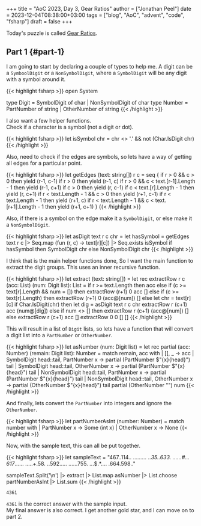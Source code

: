 +++
title = "AoC 2023, Day 3, Gear Ratios"
author = ["Jonathan Peel"]
date = 2023-12-04T08:38:00+03:00
tags = ["blog", "AoC", "advent", "code", "fsharp"]
draft = false
+++

Today's puzzle is called [Gear Ratios](https://adventofcode.com/2023/day/3).


## Part 1 {#part-1}

I am going to start by declaring a couple of types to help me.
A digit can be a `SymboolDigit` or a `NonSymbolDigit`, where a `SymbolDigit` will be any digit with a symbol around it.

{{< highlight fsharp >}}
open System

type Digit = SymbolDigit of char | NonSymbolDigit of char
type Number = PartNumber of string | OtherNumber of string
{{< /highlight >}}

I also want a few helper functions. <br />
Check if a character is a symbol (not a digit or dot).

{{< highlight fsharp >}}
let isSymbol chr = chr <> '.' && not (Char.IsDigit chr)
{{< /highlight >}}

Also, need to check if the edges are symbols, so lets have a way of getting all edges for a particular point.

{{< highlight fsharp >}}
let getEdges (text: string[]) r c =
    seq { if r > 0 && c > 0 then yield (r-1, c-1)
          if r > 0 then yield (r-1, c)
          if r > 0 && c < text.[r-1].Length - 1 then yield (r-1, c+1)
          if c > 0 then yield (r, c-1)
          if c < text.[r].Length - 1 then yield (r, c+1)
          if r < text.Length - 1 && c > 0 then yield (r+1, c-1)
          if r < text.Length - 1 then yield (r+1, c)
          if r < text.Length - 1 && c < text.[r+1].Length - 1 then yield (r+1, c+1) }
{{< /highlight >}}

Also, if there is a symbol on the edge make it a `SymbolDigit`, or else make it a `NonSymbolDigit`.

{{< highlight fsharp >}}
let asDigit text r c chr =
    let hasSymbol =
        getEdges text r c
        |> Seq.map (fun (r, c) -> text[r][c])
        |> Seq.exists isSymbol
    if hasSymbol then SymbolDigit chr
    else NonSymbolDigit chr
{{< /highlight >}}

I think that is the main helper functions done, So I want the main function to extract the digit groups. This uses an inner recursive function.

{{< highlight fsharp >}}
let extract (text: string[]) =
    let rec extractRow r c (acc: List<Digit list>) (num: Digit list): List<Digit list> =
        if r >= text.Length then acc
        else if (c >= text[r].Length && num = []) then extractRow (r+1) 0 acc []
        else if (c >= text[r].Length) then extractRow (r+1) 0 (acc@[num]) []
        else
            let chr = text[r][c]
            if Char.IsDigit(chr) then
                let dig = asDigit text r c chr
                extractRow r (c+1) acc (num@[dig])
            else if num <> [] then
                extractRow r (c+1) (acc@[num]) []
            else extractRow r (c+1) acc []
    extractRow 0 0 [] []
{{< /highlight >}}

This will result in a list of `Digit` lists, so lets have a function that will convert a digit list into a `PartNumber` or `OtherNumber`.

{{< highlight fsharp >}}
let asNumber (num: Digit list) =
    let rec partial (acc: Number) (remain: Digit list): Number =
        match remain, acc with
        | [], _ -> acc
        | SymbolDigit head::tail, PartNumber x -> partial (PartNumber $"{x}{head}") tail
        | SymbolDigit head::tail, OtherNumber x -> partial (PartNumber $"{x}{head}") tail
        | NonSymbolDigit head::tail, PartNumber x -> partial (PartNumber $"{x}{head}") tail
        | NonSymbolDigit head::tail, OtherNumber x -> partial (OtherNumber $"{x}{head}") tail
    partial (OtherNumber "") num
{{< /highlight >}}

And finally, lets convert the `PartNumber` into integers and ignore the `OtherNumber`.

{{< highlight fsharp >}}
let partNumberAsInt (number: Number) =
    match number with
    | PartNumber x -> Some (int x)
    | OtherNumber x -> None
{{< /highlight >}}

Now, with the sample text, this can all be put together.

{{< highlight fsharp >}}
let sampleText =
    "467..114..
...*......
..35..633.
......#...
617*......
.....+.58.
..592.....
......755.
...$.*....
.664.598.."

sampleText.Split('\n')
|> extract
|> List.map asNumber
|> List.choose partNumberAsInt
|> List.sum
{{< /highlight >}}

```text
4361
```

`4361` is the correct answer with the sample input. <br />
My final answer is also correct. I get another gold star, and I can move on to part 2.
